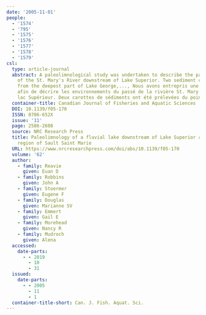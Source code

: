 ```yaml
---
date: '2005-11-01'
people:
  - '1574'
  - '795'
  - '1575'
  - '1576'
  - '1577'
  - '1578'
  - '1579'
csl:
  type: article-journal
  abstract: A paleolimnological study was undertaken to describe the past environment
    of the St. Mary's River downstream of Lake Superior. Two sediment cores were obtained
    from the deepest part of Lake George,..., Nous avons entrepris une étude paléolimnologique
    afin de décrire les environnements du passé de la rivière St. Mary's en aval du
    lac Supérieur. Deux carottes de sédiments ont été prélevées du point...
  container-title: Canadian Journal of Fisheries and Aquatic Sciences
  DOI: 10.1139/f05-170
  ISSN: 0706-652X
  issue: '11'
  page: 2586-2608
  source: NRC Research Press
  title: Paleolimnology of a fluvial lake downstream of Lake Superior and the industrialized
    region of Sault Saint Marie
  URL: https://www.nrcresearchpress.com/doi/abs/10.1139/f05-170
  volume: '62'
  author:
    - family: Reavie
      given: Euan D
    - family: Robbins
      given: John A
    - family: Stoermer
      given: Eugene F
    - family: Douglas
      given: Marianne SV
    - family: Emmert
      given: Gail E
    - family: Morehead
      given: Nancy R
    - family: Mudroch
      given: Alena
  accessed:
    date-parts:
      - - 2019
        - 10
        - 31
  issued:
    date-parts:
      - - 2005
        - 11
        - 1
  container-title-short: Can. J. Fish. Aquat. Sci.
---
```

